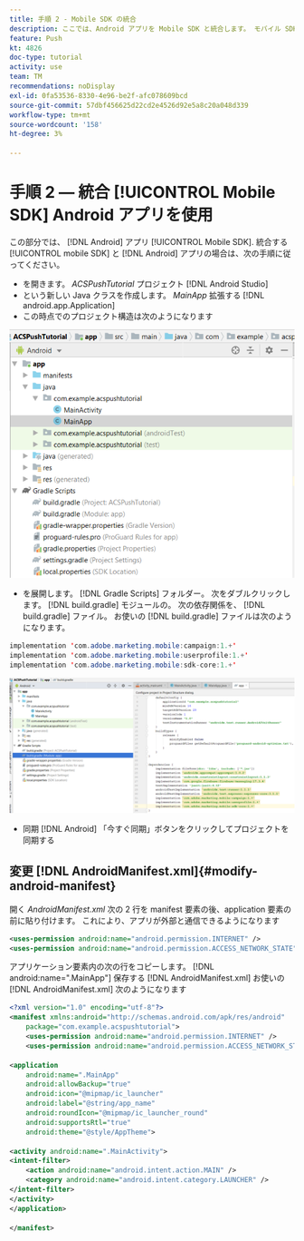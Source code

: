 ```yaml
---
title: 手順 2 - Mobile SDK の統合
description: ここでは、Android アプリを Mobile SDK と統合します。 モバイル SDK を Android アプリと統合するには：
feature: Push
kt: 4826
doc-type: tutorial
activity: use
team: TM
recommendations: noDisplay
exl-id: 0fa53536-8330-4e96-be2f-afc078609bcd
source-git-commit: 57dbf456625d22cd2e4526d92e5a8c20a048d339
workflow-type: tm+mt
source-wordcount: '158'
ht-degree: 3%

---
```


# 手順 2 — 統合 [!UICONTROL Mobile SDK] Android アプリを使用

この部分では、 [!DNL Android] アプリ [!UICONTROL Mobile SDK]. 統合する [!UICONTROL mobile SDK] と [!DNL Android] アプリの場合は、次の手順に従ってください。

* を開きます。 *ACSPushTutorial* プロジェクト [!DNL Android Studio]
* という新しい Java クラスを作成します。 *MainApp* 拡張する [!DNL android.app.Application]
* この時点でのプロジェクト構造は次のようになります

![メインアプリ](assets/android-main-app.PNG)

* を展開します。 [!DNL Gradle Scripts] フォルダー。 次をダブルクリックします。 [!DNL build.gradle] モジュールの。 次の依存関係を、 [!DNL build.gradle] ファイル。 お使いの [!DNL build.gradle] ファイルは次のようになります。

<!--
Removed `{.line-numbers}` below
-->

```java
implementation 'com.adobe.marketing.mobile:campaign:1.+'
implementation 'com.adobe.marketing.mobile:userprofile:1.+'
implementation 'com.adobe.marketing.mobile:sdk-core:1.+'
```

![module-gradle](assets/module-build-gradle.PNG)

* 同期 [!DNL Android] 「今すぐ同期」ボタンをクリックしてプロジェクトを同期する

## 変更 [!DNL AndroidManifest.xml]{#modify-android-manifest}

開く *AndroidManifest.xml* 次の 2 行を manifest 要素の後、application 要素の前に貼り付けます。 これにより、アプリが外部と通信できるようになります

<!--
Removed `{.line-numbers}` below
-->

```xml
<uses-permission android:name="android.permission.INTERNET" />
<uses-permission android:name="android.permission.ACCESS_NETWORK_STATE" />
```

アプリケーション要素内の次の行をコピーします。
[!DNL android:name=".MainApp"]
保存する [!DNL AndroidManifest.xml]
お使いの [!DNL AndroidManifest.xml] 次のようになります

<!--
Removed `{.line-numbers}` below
-->

```xml
<?xml version="1.0" encoding="utf-8"?>
<manifest xmlns:android="http://schemas.android.com/apk/res/android"
    package="com.example.acspushtutorial">
    <uses-permission android:name="android.permission.INTERNET" />
    <uses-permission android:name="android.permission.ACCESS_NETWORK_STATE" />

<application
    android:name=".MainApp"
    android:allowBackup="true"
    android:icon="@mipmap/ic_launcher"
    android:label="@string/app_name"
    android:roundIcon="@mipmap/ic_launcher_round"
    android:supportsRtl="true"
    android:theme="@style/AppTheme">

<activity android:name=".MainActivity">
<intent-filter>
    <action android:name="android.intent.action.MAIN" />
    <category android:name="android.intent.category.LAUNCHER" />
</intent-filter>
</activity>
</application>

</manifest>
```
